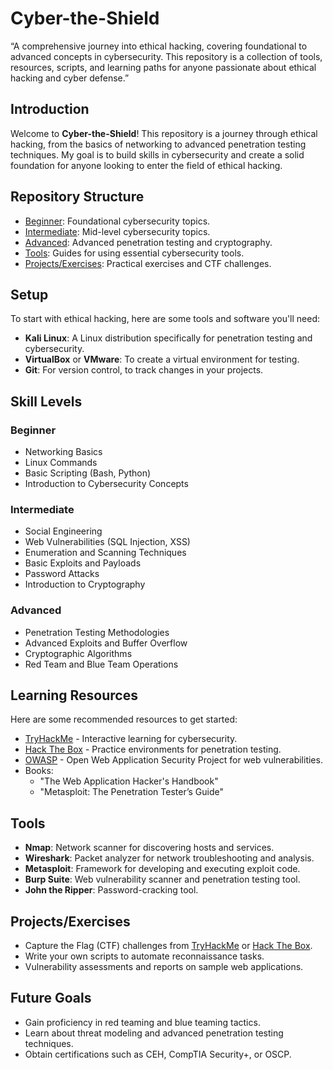# Cyber-the-Shield
“A comprehensive journey into ethical hacking, covering foundational to advanced concepts in cybersecurity. This repository is a collection of tools, resources, scripts, and learning paths for anyone passionate about ethical hacking and cyber defense.”

## Introduction
Welcome to **Cyber-the-Shield**! This repository is a journey through ethical hacking, from the basics of networking to advanced penetration testing techniques. My goal is to build skills in cybersecurity and create a solid foundation for anyone looking to enter the field of ethical hacking.

## Repository Structure

- [Beginner](beginner/): Foundational cybersecurity topics.
- [Intermediate](intermediate/): Mid-level cybersecurity topics.
- [Advanced](advanced/): Advanced penetration testing and cryptography.
- [Tools](tools/): Guides for using essential cybersecurity tools.
- [Projects/Exercises](Projects/Exercises.md): Practical exercises and CTF challenges.

## Setup
To start with ethical hacking, here are some tools and software you'll need:
- **Kali Linux**: A Linux distribution specifically for penetration testing and cybersecurity.
- **VirtualBox** or **VMware**: To create a virtual environment for testing.
- **Git**: For version control, to track changes in your projects.

## Skill Levels

### Beginner
- Networking Basics
- Linux Commands
- Basic Scripting (Bash, Python)
- Introduction to Cybersecurity Concepts

### Intermediate
- Social Engineering
- Web Vulnerabilities (SQL Injection, XSS)
- Enumeration and Scanning Techniques
- Basic Exploits and Payloads
- Password Attacks
- Introduction to Cryptography

### Advanced
- Penetration Testing Methodologies
- Advanced Exploits and Buffer Overflow
- Cryptographic Algorithms
- Red Team and Blue Team Operations

## Learning Resources
Here are some recommended resources to get started:
- [TryHackMe](https://tryhackme.com/) - Interactive learning for cybersecurity.
- [Hack The Box](https://www.hackthebox.eu/) - Practice environments for penetration testing.
- [OWASP](https://owasp.org/) - Open Web Application Security Project for web vulnerabilities.
- Books:
  - "The Web Application Hacker's Handbook"
  - "Metasploit: The Penetration Tester’s Guide"

## Tools
- **Nmap**: Network scanner for discovering hosts and services.
- **Wireshark**: Packet analyzer for network troubleshooting and analysis.
- **Metasploit**: Framework for developing and executing exploit code.
- **Burp Suite**: Web vulnerability scanner and penetration testing tool.
- **John the Ripper**: Password-cracking tool.

## Projects/Exercises
- Capture the Flag (CTF) challenges from [TryHackMe](https://tryhackme.com/) or [Hack The Box](https://www.hackthebox.eu/).
- Write your own scripts to automate reconnaissance tasks.
- Vulnerability assessments and reports on sample web applications.

## Future Goals
- Gain proficiency in red teaming and blue teaming tactics.
- Learn about threat modeling and advanced penetration testing techniques.
- Obtain certifications such as CEH, CompTIA Security+, or OSCP.
